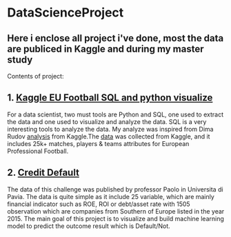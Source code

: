 # DataScienceProject

## Here i enclose all project i've done, most the data are publiced in Kaggle and during my master study
Contents of project:
## 1. [Kaggle EU Football SQL and python visualize](https://github.com/annguyen0302/DataScienceProject/blob/master/KaggleFootballSQL/Analysis%20and%20visualize%20SQL%20database%20by%20Python.ipynb)
For a data scientist, two must tools are Python and SQL, one used to extract the data and one used to visualize and analyze the data. SQL is a very interesting tools to analyze the data. My analyze was inspired from Dima Rudov [analysis](https://www.kaggle.com/dimarudov/data-analysis-using-sql) from Kaggle.The [data](https://www.kaggle.com/hugomathien/soccer) was collected from Kaggle, and it includes 25k+ matches, players & teams attributes for European Professional Football.

## 2. [Credit Default](https://github.com/annguyen0302/DataScienceProject/blob/master/Default%20Analysis/Exploratory%20%20Data%20and%20Basic%20Analysis%2C%20Logistic%20and%20Knn%20Method.ipynb)

The data of this challenge was published by professor Paolo in Universita di Pavia. The data is quite simple as it include 25 variable, which are mainly financial indicator such as ROE, ROI or debt/asset rate with 1505 observation which are companies from Southern of Europe listed in the year 2015. The main goal of this project is to visualize and build machine learning model to predict the outcome result which is Default/Not. 
